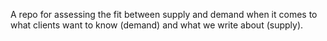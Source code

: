 A repo for assessing the fit between supply and demand when it comes to what clients want to know (demand) and what we write about (supply).
